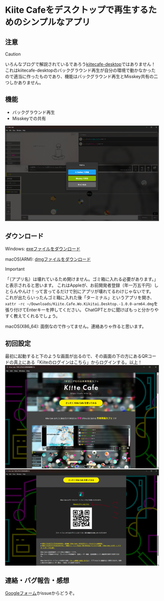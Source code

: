 # Kiite Cafeをデスクトップで再生するためのシンプルなアプリ

## 注意

> [!caution]
> いろんなブログで解説されているであろう[kiitecafe-desktop](https://github.com/sevenc-nanashi/kiitecafe-desktop)ではありません！
> これはkiitecafe-desktopのバックグラウンド再生が自分の環境で動かなかったので適当に作ったものであり、機能はバックグラウンド再生とMisskey共有の二つしかありません。

## 機能

- バックグラウンド再生
- Misskeyでの共有

![Misskeyに共有可能なダイアログが表示されている](./document/image/misskey_share.png)

## ダウンロード

Windows: [exeファイルをダウンロード](https://github.com/minimarimo3/Kiite-Cafe-Wo-Kikitai/releases/download/v1.0.0/Kiite.Cafe.Wo.Kikitai.Desktop.Setup.1.0.0.exe)

macOS(ARM): [dmgファイルをダウンロード](https://github.com/minimarimo3/Kiite-Cafe-Wo-Kikitai/releases/download/v1.0.0/Kiite.Cafe.Wo.Kikitai.Desktop.-1.0.0-arm64.dmg)

> [!IMPORTANT]
> 「（アプリ名）は壊れているため開けません。ゴミ箱に入れる必要があります。」と表示されると思います。
> これはAppleが、お前開発者登録（年一万五千円）しとらんやんけ！って言ってるだけで別にアプリが壊れてるわけじゃないです。
> これが出たらいったんゴミ箱に入れた後「ターミナル」というアプリを開き、`xattr -rc ~/Downloads/Kiite.Cafe.Wo.Kikitai.Desktop.-1.0.0-arm64.dmg`を張り付けてEnterキーを押してください。
> ChatGPTとかに聞けばもっと分かりやすく教えてくれるでしょう。

macOS(X86_64): 面倒なので作ってません。連絡ありゃ作ると思います。

## 初回設定

最初に起動すると下のような画面が出るので、その画面の下の方にあるQRコードの真上にある「Kiiteのログインはこちら」からログインする。以上！
![初回起動画面1](./document/image/初回起動時_1.png)
![初回起動画面2](./document/image/初回起動時_2.png)

## 連絡・バグ報告・感想

[Googleフォーム](https://forms.gle/3ndDVkSmb6GgzzFE6)かissueからどうぞ。
